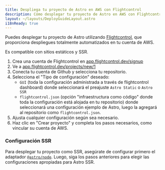 ```yaml
---
title: Despliega tu proyecto de Astro en AWS con Flightcontrol
description: Cómo desplegar tu proyecto de Astro en AWS con Flightcontrol
layout: ~/layouts/DeployGuideLayout.astro
i18nReady: true
---
```


Puedes desplegar tu proyecto de Astro utilizando [Flightcontrol](https://www.flightcontrol.dev?ref=astro), que proporciona despliegues totalmente automatizados en tu cuenta de AWS.

Es compatible con sitios estáticos y SSR.

1. Crea una cuenta de Flightcontrol en [app.flightcontrol.dev/signup](https://app.flightcontrol.dev/signup?ref=astro)
2. Ve a [app.flightcontrol.dev/projects/new/1](https://app.flightcontrol.dev/projects/new/1)
3. Conecta tu cuenta de Github y selecciona tu repositorio.
4. Selecciona el "Tipo de configuración" deseado:
    - `GUI` (toda la configuración administrada a través de flightcontrol dashboard) donde seleccionará el preajuste `Astro Static` o `Astro SSR`
    - `flightcontrol.json` (opción "infraestructura como código" donde toda la configuración está alojada en tu repositorio) donde seleccionará una configuración ejemplo de Astro, luego la agregará al repositorio como `flightcontrol.json`.
5. Ajusta cualquier configuración según sea necesario.
6. Haz clic en "Crear proyecto" y completa los pasos necesarios, como vincular su cuenta de AWS.

### Configuración SSR

Para desplegar tu proyecto como SSR, asegúrate de configurar primero el adaptador [`@astro/node`](/es/guides/integrations-guide/node/). Luego, siga los pasos anteriores para elegir las configuraciones apropiadas para Astro SSR.
